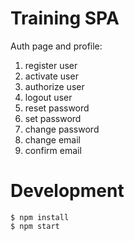 # Training SPA

Auth page and profile:

1. register user
2. activate user
3. authorize user
4. logout user
5. reset password
6. set password
7. change password
8. change email
9. confirm email

# Development

```
$ npm install
$ npm start
```